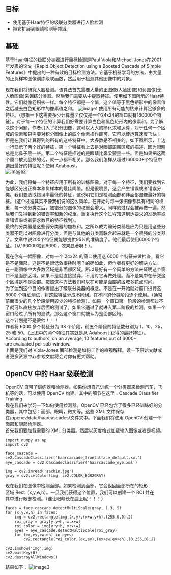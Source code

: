 ## 目标 
- 使用基于Haar特征的级联分类器进行人脸检测
- 把它扩展到眼睛检测等领域。

## 基础
基于Haar特征的级联分类器进行目标检测是Paul Viola和Michael Jones在2001年发表的论文《Rapid Object Detection using a Boosted Cascade of Simple Features》中提出的一种有效的目标检测方法。它基于机器学习的方法，由大量的正负样本图像训练级联函数，然后用于检测其他图像中的对象。
  
现在我们将研究人脸检测。该算法首先需要大量的正图像(人脸图像)和负图像(无人脸图像)来训练分类器。然后我们需要从中提取特征。使用如下图所示的Haar特性。它们就像卷积核一样。每个特征都是一个值，这个值等于黑色矩形中的像素值之后减去白色矩形中的像素值之和。
![image1](https://docs.opencv.org/4.0.0/haar_features.jpg)
使用所有可能的核来计算足够多的特征。（想象一下这需要多少计算量？仅仅是一个24x24的窗口就有160000个特征）。对于每一个特征的计算我们好需要计算白色和黑色矩形内的像素和。为了解决这个问题，作者引入了积分图像，这可以大大的简化求和运算，对于任何一个区域的像素和只需要对积分图像上的四个像素操作即可，它可以使运算速度飞快！  
但是在我们计算得到的所有的这些特征中，大多数是不相关的。如下图所示，上边一行显示了两个好的特征，第一个特征看上去是对眼部周围区域的描述，因为眼睛总是比鼻子黑一些。第二个特征是描述的是眼睛比鼻梁要黑一些。但是如果把这两个窗口放到脸颊的话，就一点都不相关。那么我们怎样从超过160000+个特征中选出最好的特征呢？使用 Adaboost。  
![image2](https://docs.opencv.org/4.0.0/haar.png)  

为此，我们将每一个特征应用于所有的训练图像。对于每一个特征，我们要找到它能够区分出正样本和负样本的最佳阈值。但是很明显，这会产生错误或者错误分类。我们要选取错误率最低的特征，这说明它们是检测面部和非面部图像最好的特征。（这个过程其实不像我们说的这么简单。在开始时每一张图像都具有相同的权重，每一次分类之后，被错分的图像的权重会增大。同样的过程会被再做一遍。然后我们又得到新的错误率和新的权重。重复执行这个过程知道到达要求的准确率或者错误率或者要求数目的特征找到）。  
最终的分类器是这些弱分类器的加权和。之所以成为弱分类器是应为只是用这些分类器不足以对图像进行分类，但是与其他的分类器联合起来就是一个很强的分类器了。文章中说200个特征就能够提供95%的准确度了。他们最后使用6000个特征。（从160000减到6000，效果显著呀！）。

现在你有一幅图像，对每一个 24x24 的窗口使用这 6000 个特征来做检查，看它是不是面部。这是不是很低效很耗时呢？的确如此，但作者有更好的解决方法。  
在一副图像中大多数区域是非面部区域。所以最好有一个简单的方法来证明这个窗口不是面部区域，如果不是就直接抛弃，不用对它再做处理。而不是集中在研究这个区域是不是面部。按照这种方法我们可以在可能是面部的区域多花点时间。  
为了达到这个目的作者提出了级联分类器的概念。不是在一开始就对窗口进行这 6000 个特征测试，将这些特征分成不同组。在不同的分类阶段逐个使用。（通常前面很少的几个阶段使用较少的特征检测）。如果一个窗口第一阶段的检测都过不了就可以直接放弃后面的测试了，如果它通过了就进入第二阶段的检测。如果一个窗口经过了所有的测试，那么这个窗口就被认为是面部区域。  
这个计划是不是很帅！！！  
作者将 6000 多个特征分为 38 个阶段，前五个阶段的特征数分别为 1，10，25，25 和 50。（上图中的两个特征其实就是从 Adaboost 获得的最好特征）。  
According to authors, on an average, 10 features out of 6000+  
are evaluated per sub-window.  
上面是我们对 Viola-Jones 面部检测是如何工作的直观解释。读一下原始文献或者更多资源中非参考文献将会对你有更大帮助。

  
## OpenCV 中的 Haar 级联检测
OpenCV 自带了训练器和检测器。如果你想自己训练一个分类器来检测汽车，飞机等的话，可以使用 OpenCV 构建。其中的细节在这里：Cascade Classifier Training  
现在我们来学习一下如何使用检测器。OpenCV 已经包含了很多已经训练好的分类器，其中包括：面部，眼睛，微笑等。这些 XML 文件保存在/opencv/data/haarcascades/文件夹中。下面我们将使用 OpenCV 创建一个面部和眼部检测器。  
首先我们要加载需要的 XML 分类器。然后以灰度格式加载输入图像或者是视频。

```
import numpy as np
import cv2

face_cascade = cv2.CascadeClassifier('haarcascade_frontalface_default.xml')
eye_cascade = cv2.CascadeClassifier('haarcascade_eye.xml')

img = cv2.imread('sachin.jpg')
gray = cv2.cvtColor(img, cv2.COLOR_BGR2GRAY)
```

现在我们在图像中检测面部。如果检测到面部，它会返回面部所在的矩形  
区域 Rect（x,y,w,h）。一旦我们获得这个位置，我们可以创建一个 ROI 并在  
其中进行眼部检测。（谁让眼睛长在脸上呢！！！）
```
faces = face_cascade.detectMultiScale(gray, 1.3, 5)
for (x,y,w,h) in faces:
    img = cv2.rectangle(img,(x,y),(x+w,y+h),(255,0,0),2)
    roi_gray = gray[y:y+h, x:x+w]
    roi_color = img[y:y+h, x:x+w]
    eyes = eye_cascade.detectMultiScale(roi_gray)
    for (ex,ey,ew,eh) in eyes:
        cv2.rectangle(roi_color,(ex,ey),(ex+ew,ey+eh),(0,255,0),2)

cv2.imshow('img',img)
cv2.waitKey(0)
cv2.destroyAllWindows()
```
结果如下：
![image3](https://docs.opencv.org/4.0.0/face.jpg)